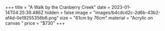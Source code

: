 +++
title = "A Walk by the Cranberry Creek"
date = 2023-01-14T04:25:39.486Z
hidden = false
image = "images/b4cdcd2c-2d6b-43b2-af4d-0e19255356b6.png"
size = "61cm by 76cm"
material = "Acrylic on canvas "
price = "$730"
+++

